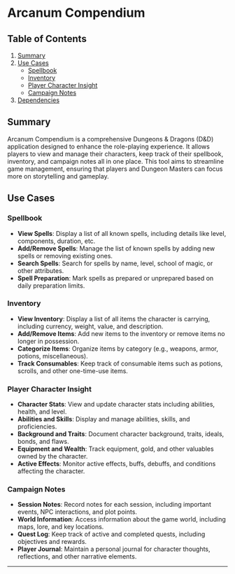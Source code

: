 # Arcanum Compendium

## Table of Contents
1. [Summary](#summary)
2. [Use Cases](#use-cases)
    - [Spellbook](#spellbook)
    - [Inventory](#inventory)
    - [Player Character Insight](#player-character-insight)
    - [Campaign Notes](#campaign-notes)
3. [Dependencies](#dependencies)

## Summary
Arcanum Compendium is a comprehensive Dungeons & Dragons (D&D) application designed to enhance the role-playing experience. It allows players to view and manage their characters, keep track of their spellbook, inventory, and campaign notes all in one place. This tool aims to streamline game management, ensuring that players and Dungeon Masters can focus more on storytelling and gameplay.

## Use Cases

### Spellbook
- **View Spells**: Display a list of all known spells, including details like level, components, duration, etc.
- **Add/Remove Spells**: Manage the list of known spells by adding new spells or removing existing ones.
- **Search Spells**: Search for spells by name, level, school of magic, or other attributes.
- **Spell Preparation**: Mark spells as prepared or unprepared based on daily preparation limits.

### Inventory
- **View Inventory**: Display a list of all items the character is carrying, including currency, weight, value, and description.
- **Add/Remove Items**: Add new items to the inventory or remove items no longer in possession.
- **Categorize Items**: Organize items by category (e.g., weapons, armor, potions, miscellaneous).
- **Track Consumables**: Keep track of consumable items such as potions, scrolls, and other one-time-use items.

### Player Character Insight
- **Character Stats**: View and update character stats including abilities, health, and level.
- **Abilities and Skills**: Display and manage abilities, skills, and proficiencies.
- **Background and Traits**: Document character background, traits, ideals, bonds, and flaws.
- **Equipment and Wealth**: Track equipment, gold, and other valuables owned by the character.
- **Active Effects**: Monitor active effects, buffs, debuffs, and conditions affecting the character.

### Campaign Notes
- **Session Notes**: Record notes for each session, including important events, NPC interactions, and plot points.
- **World Information**: Access information about the game world, including maps, lore, and key locations.
- **Quest Log**: Keep track of active and completed quests, including objectives and rewards.
- **Player Journal**: Maintain a personal journal for character thoughts, reflections, and other narrative elements.

---
